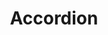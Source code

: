 ---
layout: pattern.njk
tags: 
    - legacy_fr
    - legacy_components_fr
    - page
key: accordion-legacy_fr
title: Accordion
parent: components-legacy_fr
image: legacy/overview/accordion.webp
keywords: 
order: 10
availablelanguages: 
    - de
    - en
---